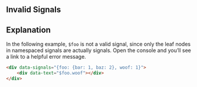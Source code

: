 ## Invalid Signals

<div data-signals="{foo: {bar: 1, baz: 2}, woof: 1}">
    <div data-text="$foo.woof"></div>
</div>

## Explanation

In the following example, `$foo` is not a valid signal, since only the leaf nodes in namespaced signals are actually signals. Open the console and you’ll see a link to a helpful error message.

```html
<div data-signals="{foo: {bar: 1, baz: 2}, woof: 1}">
    <div data-text="$foo.woof"></div>
</div>
```